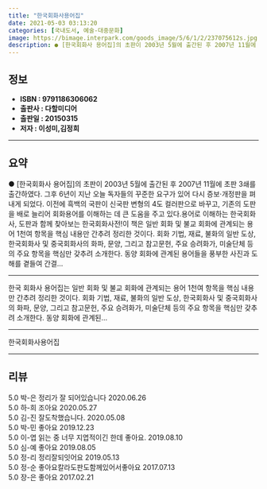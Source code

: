 ```yaml
---
title: "한국회화사용어집"
date: 2021-05-03 03:13:20
categories: [국내도서, 예술-대중문화]
image: https://bimage.interpark.com/goods_image/5/6/1/2/237075612s.jpg
description: ● [한국회화사 용어집]의 초판이 2003년 5월에 출간된 후 2007년 11월에 초판 3쇄를 출간하였다. 그후 6년이 지난 오늘 독자들의 꾸준한 요구가 있어 다시 증보·개정판을 펴내게 되었다. 이전에 흑백의 국판이 신국판 변형의 4도 컬러판으로 바꾸고, 기존의 도판을 배로 늘리어
---
```


## **정보**

- **ISBN : 9791186306062**
- **출판사 : 다할미디어**
- **출판일 : 20150315**
- **저자 : 이성미,김정희**

------



## **요약**

●  [한국회화사 용어집]의 초판이 2003년 5월에 출간된 후 2007년 11월에 초판 3쇄를 출간하였다. 그후 6년이 지난 오늘 독자들의 꾸준한 요구가 있어 다시 증보·개정판을  펴내게 되었다. 이전에 흑백의 국판이 신국판 변형의 4도 컬러판으로 바꾸고, 기존의 도판을 배로 늘리어 회화용어를 이해하는 데 큰 도움을 주고 있다.용어로 이해하는 한국회화사, 도판과 함께 찾아보는 한국회화사전!이 책은 일반 회화 및 불교 회화에 관계되는 용어 1천여 항목을 핵심 내용만 간추려 정리한 것이다. 회화 기법, 재료, 불화의 일반 도상, 한국회화사 및 중국회화사의 화파, 문양, 그리고 참고문헌, 주요 승려화가, 미술단체 등의 주요 항목을 핵심만 갖추려 소개한다. 동양 회화에 관계된 용어들을 풍부한 사진과 도해를 곁들여 간결...

------

한국 회화사 용어집는 일반 회화 및 불교 회화에 관계되는 용어 1천여 항목을 핵심 내용만 간추려 정리한 것이다. 회화 기법, 재료, 불화의 일반 도상, 한국회화사 및 중국회화사의 화파, 문양, 그리고 참고문헌, 주요 승려화가, 미술단체 등의 주요 항목을 핵심만 갖추려 소개한다. 동양 회화에 관계된... 

------


한국회화사용어집 

------


## **리뷰** 

5.0 박-은 정리가 잘 되어있습니다 2020.06.26 <br/>5.0 하-희 조아요 2020.05.27 <br/>5.0 김-진 잘도착했습니다.  2020.05.08 <br/>5.0 박-민 좋아요 2019.12.23 <br/>5.0 이-엽 읽는 중 너무 지엽적이긴 한데 좋아요. 2019.08.10 <br/>5.0 심-예 좋아요 2019.08.05 <br/>5.0 정-리 정리잘되잇어요 2019.05.13 <br/>5.0 정-순 좋아요칼라도판도함께있어서좋아요 2017.07.13 <br/>5.0 장-은 좋아요 2017.02.21 <br/>